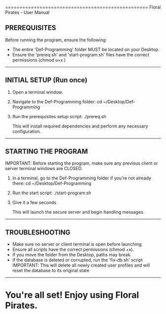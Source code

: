 ==================================================
           Floral Pirates - User Manual

PREREQUISITES
--------------------------------------------------
Before running the program, ensure the following:
- The entire 'Def-Programming' folder MUST be located on your Desktop.
- Ensure the 'prereq.sh' and 'start-program.sh' files have the correct permissions (chmod u+x <file>)

--------------------------------------------------
INITIAL SETUP (Run once)
--------------------------------------------------
1. Open a terminal window.

2. Navigate to the Def-Programming folder:
   cd ~/Desktop/Def-Programming

3. Run the prerequisites setup script:
   ./prereq.sh

   This will install required dependencies and perform any necessary configuration.

--------------------------------------------------
STARTING THE PROGRAM
--------------------------------------------------
IMPORTANT: Before starting the program, make sure any previous client or server terminal windows are CLOSED.

1. In a terminal, go to the Def-Programming folder if you're not already there:
   cd ~/Desktop/Def-Programming

2. Run the start script:
   ./start-program.sh

3. Give it a few seconds

   This will launch the secure server and begin handling messages.

--------------------------------------------------
TROUBLESHOOTING
--------------------------------------------------
- Make sure no server or client terminal is open before launching.
- Ensure all scripts have the correct permissions (chmod +x).
- If you move the folder from the Desktop, paths may break.
- If the database is deleted or corrupted, run the 'fix-db.sh' script
   IMPORTANT: This will delete all newly created user profiles and will reset the database to its original state

--------------------------------------------------
You're all set! Enjoy using Floral Pirates.
==================================================

